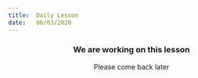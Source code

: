 ```yaml
---
title:  Daily Lesson
date:   06/03/2020
---
```


### <center>We are working on this lesson</center>
<center>Please come back later</center>